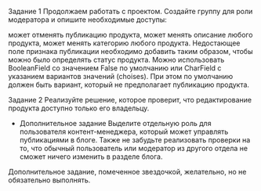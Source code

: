 Задание 1
Продолжаем работать с проектом. Создайте группу для роли модератора и опишите необходимые доступы:

может отменять публикацию продукта,
может менять описание любого продукта,
может менять категорию любого продукта.
Недостающее поле признака публикации необходимо добавить таким образом, чтобы можно было определять статус продукта. Можно использовать 
BooleanField
 со значением 
False
 по умолчанию или 
CharField
 с указанием вариантов значений (choises). При этом по умолчанию должен быть вариант, который не предполагает публикацию продукта.

Задание 2
Реализуйте решение, которое проверит, что редактирование продукта доступно только его владельцу.

* Дополнительное задание
Выделите отдельную роль для пользователя контент-менеджера, который может управлять публикациями в блоге. Также не забудьте реализовать проверки на то, что обычный пользователь или модератор из другого отдела не сможет ничего изменить в разделе блога.

Дополнительное задание, помеченное звездочкой, желательно, но не обязательно выполнять.
